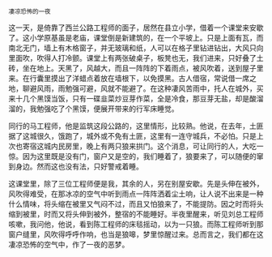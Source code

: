     凄凉恐怖的一夜 

   这一天，是倚靠了西兰公路工程师的面子，居然在县立小学，借着一个课堂来安歇了。这小学原基虽是老庙，课堂倒是新建筑的，在一个平坡上。只是上面有瓦，而南北无门，墙上有木格窗子，并无玻璃和纸，人可以在格子里钻进钻出，大风只向里面吹，吹得人打冷颤。课堂上有两张破桌子，板凳也无，我们进来，只好叠了土砖，坐在地上。天黑了，风越大，而且一阵阵的下着雨点，被风吹着，送到屋子里来。在行囊里摸出了洋蜡点着放在墙根下，以免摸黑。古人借宿，常说借一席之地，聊避风雨，雨勉强可避，风就不能避了。在这种凄风苦雨中，托人在城外，买来十几个黑馍当饭，只有一碟韭菜炒豆芽作菜，全是冷食，那豆芽无盐，却是酸溜溜的，我勉强吃了个黑馍，便展开带来的行军床睡觉。

   同行的马工程师，他是监筑这段公路的，这里情形，比较熟。他说，在去年，土匪据了这城很久，饿跑了，城外或不免有土匪，这里有一连守城兵，不必怕。只是上次也寄宿这城内民房里，晚上有两只狼来拱门。这个消息，可让同行的人，大吃一惊。因为这里既是没有门，窗户又是空的，我们睡着了，狼要来了，可以随便的窜到身边。然而这也没有法，只好警戒着睡。

   这课堂里，除了三位工程师便是我，其余的人，另在别屋安歇。先是头伸在被外，风吹得难受，在那冰凉的空气中听到雨点一阵阵洒着尘土响，让人说不出来是一种什么情味，将头缩在被里又气闷不过，而且又怕狼来了，不能提防。因之时而将头缩到被里，时而又将头伸到被外，整宿的不能睡好。半夜里醒来，听见刘总工程师咳嗽，我问他，他说，看到陈工程师的床毯摇动，以为一只狼。而陈工程师听到那窗户缝里，风吹得呼呼作响，也当是狼嗥，梦里惊醒过来。总而言之，我们都在这凄凉恐怖的空气中，作了一夜的恶梦。

